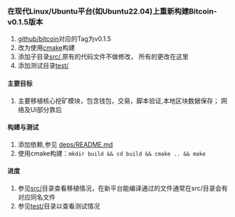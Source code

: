 ### 在现代Linux/Ubuntu平台(如Ubuntu22.04)上重新构建Bitcoin-v0.1.5版本

1. [github/bitcoin](https://github.com/bitcoin/bitcoin/tags)对应的Tag为v0.1.5
2. 改为使用[cmake](https://cmake.org/)构建
3. 添加子目录[src/](/doc),原有的代码文件不做修改， 所有的更改在这里
4. 添加测试目录[test/](/doc)

#### 主要目标	

1. 主要移植核心挖矿模块，包含钱包，交易，脚本验证,本地区块数据保存； 网络及UI部分靠后
	
#### 构建与测试

1. 添加依赖,参见 [deps/README.md](/doc)
2. 使用cmake构建：`mkdir build && cd build && cmake .. && make`

#### 进度

1. 参见[src/](/doc)目录查看移植情况，在新平台能编译通过的文件通常在src/目录会有对应同名文件
2. 参见[test/](/doc)目录以查看测试情况